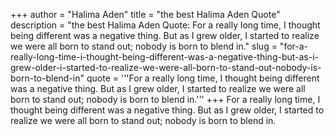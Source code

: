 +++
author = "Halima Aden"
title = "the best Halima Aden Quote"
description = "the best Halima Aden Quote: For a really long time, I thought being different was a negative thing. But as I grew older, I started to realize we were all born to stand out; nobody is born to blend in."
slug = "for-a-really-long-time-i-thought-being-different-was-a-negative-thing-but-as-i-grew-older-i-started-to-realize-we-were-all-born-to-stand-out-nobody-is-born-to-blend-in"
quote = '''For a really long time, I thought being different was a negative thing. But as I grew older, I started to realize we were all born to stand out; nobody is born to blend in.'''
+++
For a really long time, I thought being different was a negative thing. But as I grew older, I started to realize we were all born to stand out; nobody is born to blend in.
